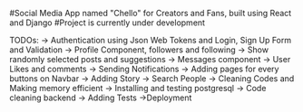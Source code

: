 #Social Media App named "Chello" for Creators and Fans, built using React and Django
#Project is currently under development

TODOs:
-> Authentication using Json Web Tokens and Login, Sign Up Form and Validation
-> Profile Component, followers and following
-> Show randomly selected posts and suggestions
-> Messages component
-> User Likes and comments
-> Sending Notifications
-> Adding pages for every buttons on Navbar
-> Adding Story
-> Search People
-> Cleaning Codes and Making memory efficient
-> Installing and testing postgresql
-> Code cleaning backend 
-> Adding Tests
->Deployment
